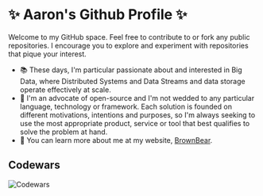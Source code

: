 # ✨ Aaron's Github Profile ✨

Welcome to my GitHub space. Feel free to contribute to or fork any public repositories.
I encourage you to explore and experiment with repositories that pique your interest.

- 📚 These days, I'm particular passionate about and interested in Big Data, where Distributed Systems and Data Streams and data storage operate effectively at scale.
- 👯 I'm an advocate of open-source and I'm not wedded to any particular language, technology or framework. Each solution is founded on different motivations, intentions and purposes, so I'm always seeking to use the most appropriate product, service or tool that best qualifies to solve the problem at hand.
- 🌱 You can learn more about me at my website, [BrownBear](https://brown-bear.io/).

## Codewars

![Codewars](https://github.r2v.ch/codewars?user=AaronCCLloyd&name=true&top_languages=true&theme=dark)

